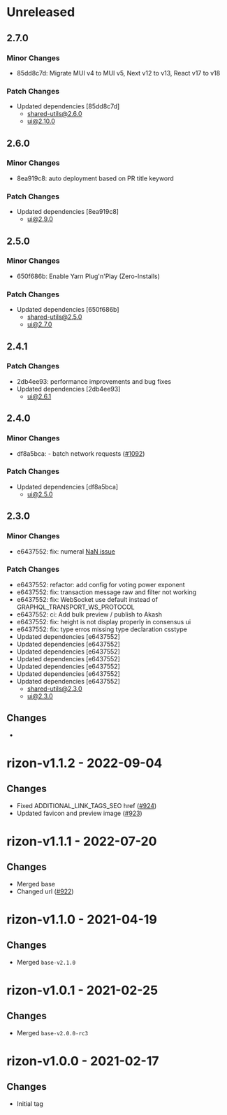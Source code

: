 # Unreleased

## 2.7.0

### Minor Changes

- 85dd8c7d: Migrate MUI v4 to MUI v5, Next v12 to v13, React v17 to v18

### Patch Changes

- Updated dependencies [85dd8c7d]
  - shared-utils@2.6.0
  - ui@2.10.0

## 2.6.0

### Minor Changes

- 8ea919c8: auto deployment based on PR title keyword

### Patch Changes

- Updated dependencies [8ea919c8]
  - ui@2.9.0

## 2.5.0

### Minor Changes

- 650f686b: Enable Yarn Plug'n'Play (Zero-Installs)

### Patch Changes

- Updated dependencies [650f686b]
  - shared-utils@2.5.0
  - ui@2.7.0

## 2.4.1

### Patch Changes

- 2db4ee93: performance improvements and bug fixes
- Updated dependencies [2db4ee93]
  - ui@2.6.1

## 2.4.0

### Minor Changes

- df8a5bca: - batch network requests ([\#1092](https://github.com/forbole/big-dipper-2.0-cosmos/issues/1092))

### Patch Changes

- Updated dependencies [df8a5bca]
  - ui@2.5.0

## 2.3.0

### Minor Changes

- e6437552: fix: numeral [NaN issue](https://github.com/adamwdraper/Numeral-js/issues/596)

### Patch Changes

- e6437552: refactor: add config for voting power exponent
- e6437552: fix: transaction message raw and filter not working
- e6437552: fix: WebSocket use default instead of GRAPHQL_TRANSPORT_WS_PROTOCOL
- e6437552: ci: Add bulk preview / publish to Akash
- e6437552: fix: height is not display properly in consensus ui
- e6437552: fix: type erros missing type declaration csstype
- Updated dependencies [e6437552]
- Updated dependencies [e6437552]
- Updated dependencies [e6437552]
- Updated dependencies [e6437552]
- Updated dependencies [e6437552]
- Updated dependencies [e6437552]
- Updated dependencies [e6437552]
  - shared-utils@2.3.0
  - ui@2.3.0

## Changes

-

# rizon-v1.1.2 - 2022-09-04

## Changes

- Fixed ADDITIONAL_LINK_TAGS_SEO href ([\#924](https://github.com/forbole/big-dipper-2.0-cosmos/issues/924))
- Updated favicon and preview image ([\#923](https://github.com/forbole/big-dipper-2.0-cosmos/issues/923))

# rizon-v1.1.1 - 2022-07-20

## Changes

- Merged base
- Changed url ([\#922](https://github.com/forbole/big-dipper-2.0-cosmos/issues/922))

# rizon-v1.1.0 - 2021-04-19

## Changes

- Merged `base-v2.1.0`

# rizon-v1.0.1 - 2021-02-25

## Changes

- Merged `base-v2.0.0-rc3`

# rizon-v1.0.0 - 2021-02-17

## Changes

- Initial tag

